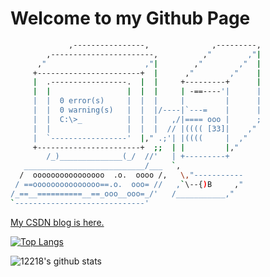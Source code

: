 # Welcome to my Github Page

```bash
             ,----------------,              ,---------,
        ,-----------------------,          ,"        ,"|
      ,"                      ,"|        ,"        ,"  |
     +-----------------------+  |      ,"        ,"    |
     |  .-----------------.  |  |     +---------+      |
     |  |                 |  |  |     | -==----'|      |
     |  |  0 error(s)     |  |  |     |         |      |
     |  |  0 warning(s)   |  |  |/----|`---=    |      |
     |  |  C:\>_          |  |  |   ,/|==== ooo |      ;
     |  |                 |  |  |  // |(((( [33]|    ,"
     |  `-----------------'  |," .;'| |((((     |  ,"
     +-----------------------+  ;;  | |         |,"
        /_)______________(_/  //'   | +---------+
   ___________________________/___  `,
  /  oooooooooooooooo  .o.  oooo /,   \,"-----------
 / ==ooooooooooooooo==.o.  ooo= //   ,`\--{)B     ,"
/_==__==========__==_ooo__ooo=_/'   /___________,"
`-----------------------------'
```

<a href="https://blog.csdn.net/weixin_44338780">My CSDN blog is here.</a>

[![Top Langs](https://github-readme-stats.vercel.app/api/top-langs/?username=12218&show_icons=true&theme=dark)](https://github.com/12218)

![12218's github stats](https://github-readme-stats.vercel.app/api?username=12218&show_icons=true&theme=dark)
